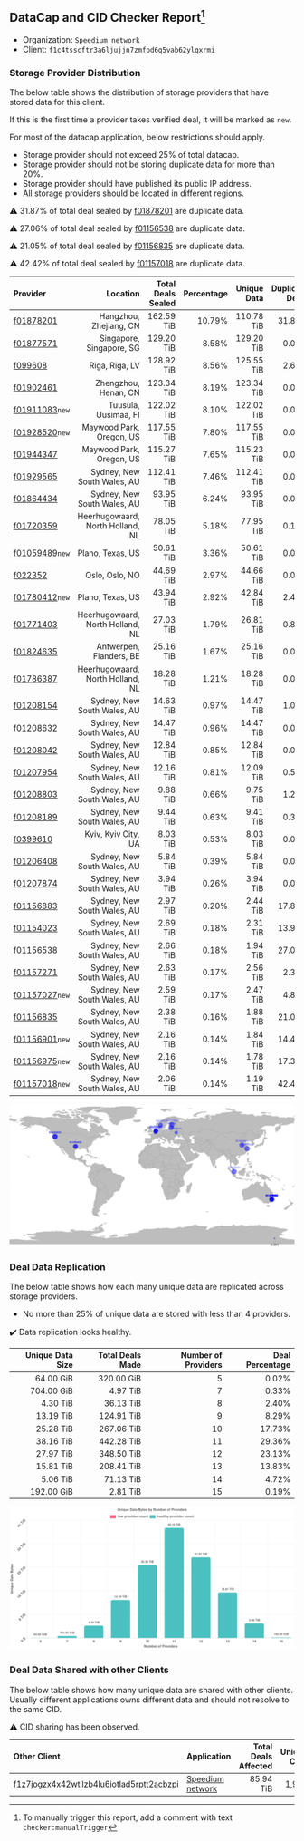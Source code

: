 ## DataCap and CID Checker Report[^1]
 - Organization: `Speedium network`
 - Client: `f1c4tsscftr3a6ljujjn7zmfpd6q5vab62ylqxrmi`
### Storage Provider Distribution
The below table shows the distribution of storage providers that have stored data for this client.

If this is the first time a provider takes verified deal, it will be marked as `new`.

For most of the datacap application, below restrictions should apply.
 - Storage provider should not exceed 25% of total datacap.
 - Storage provider should not be storing duplicate data for more than 20%.
 - Storage provider should have published its public IP address.
 - All storage providers should be located in different regions.

⚠️ 31.87% of total deal sealed by [f01878201](https://filfox.info/en/address/f01878201) are duplicate data.

⚠️ 27.06% of total deal sealed by [f01156538](https://filfox.info/en/address/f01156538) are duplicate data.

⚠️ 21.05% of total deal sealed by [f01156835](https://filfox.info/en/address/f01156835) are duplicate data.

⚠️ 42.42% of total deal sealed by [f01157018](https://filfox.info/en/address/f01157018) are duplicate data.

| Provider                                                    |                         Location | Total Deals Sealed | Percentage | Unique Data | Duplicate Deals |
| :---------------------------------------------------------- | -------------------------------: | -----------------: | ---------: | ----------: | --------------: |
| [f01878201](https://filfox.info/en/address/f01878201)       |           Hangzhou, Zhejiang, CN |         162.59 TiB |     10.79% |  110.78 TiB |          31.87% |
| [f01877571](https://filfox.info/en/address/f01877571)       |         Singapore, Singapore, SG |         129.20 TiB |      8.58% |  129.20 TiB |           0.00% |
| [f099608](https://filfox.info/en/address/f099608)           |                   Riga, Riga, LV |         128.92 TiB |      8.56% |  125.55 TiB |           2.62% |
| [f01902461](https://filfox.info/en/address/f01902461)       |             Zhengzhou, Henan, CN |         123.34 TiB |      8.19% |  123.34 TiB |           0.00% |
| [f01911083](https://filfox.info/en/address/f01911083)`new`  |             Tuusula, Uusimaa, FI |         122.02 TiB |      8.10% |  122.02 TiB |           0.00% |
| [f01928520](https://filfox.info/en/address/f01928520)`new`  |         Maywood Park, Oregon, US |         117.55 TiB |      7.80% |  117.55 TiB |           0.00% |
| [f01944347](https://filfox.info/en/address/f01944347)       |         Maywood Park, Oregon, US |         115.27 TiB |      7.65% |  115.23 TiB |           0.03% |
| [f01929565](https://filfox.info/en/address/f01929565)       |      Sydney, New South Wales, AU |         112.41 TiB |      7.46% |  112.41 TiB |           0.00% |
| [f01864434](https://filfox.info/en/address/f01864434)       |      Sydney, New South Wales, AU |          93.95 TiB |      6.24% |   93.95 TiB |           0.00% |
| [f01720359](https://filfox.info/en/address/f01720359)       | Heerhugowaard, North Holland, NL |          78.05 TiB |      5.18% |   77.95 TiB |           0.12% |
| [f01059489](https://filfox.info/en/address/f01059489)`new`  |                 Plano, Texas, US |          50.61 TiB |      3.36% |   50.61 TiB |           0.00% |
| [f022352](https://filfox.info/en/address/f022352)           |                   Oslo, Oslo, NO |          44.69 TiB |      2.97% |   44.66 TiB |           0.07% |
| [f01780412](https://filfox.info/en/address/f01780412)`new`  |                 Plano, Texas, US |          43.94 TiB |      2.92% |   42.84 TiB |           2.49% |
| [f01771403](https://filfox.info/en/address/f01771403)       | Heerhugowaard, North Holland, NL |          27.03 TiB |      1.79% |   26.81 TiB |           0.81% |
| [f01824635](https://filfox.info/en/address/f01824635)       |          Antwerpen, Flanders, BE |          25.16 TiB |      1.67% |   25.16 TiB |           0.00% |
| [f01786387](https://filfox.info/en/address/f01786387)       | Heerhugowaard, North Holland, NL |          18.28 TiB |      1.21% |   18.28 TiB |           0.00% |
| [f01208154](https://filfox.info/en/address/f01208154)       |      Sydney, New South Wales, AU |          14.63 TiB |      0.97% |   14.47 TiB |           1.07% |
| [f01208632](https://filfox.info/en/address/f01208632)       |      Sydney, New South Wales, AU |          14.47 TiB |      0.96% |   14.47 TiB |           0.00% |
| [f01208042](https://filfox.info/en/address/f01208042)       |      Sydney, New South Wales, AU |          12.84 TiB |      0.85% |   12.84 TiB |           0.00% |
| [f01207954](https://filfox.info/en/address/f01207954)       |      Sydney, New South Wales, AU |          12.16 TiB |      0.81% |   12.09 TiB |           0.51% |
| [f01208803](https://filfox.info/en/address/f01208803)       |      Sydney, New South Wales, AU |           9.88 TiB |      0.66% |    9.75 TiB |           1.27% |
| [f01208189](https://filfox.info/en/address/f01208189)       |      Sydney, New South Wales, AU |           9.44 TiB |      0.63% |    9.41 TiB |           0.33% |
| [f0399610](https://filfox.info/en/address/f0399610)         |              Kyiv, Kyiv City, UA |           8.03 TiB |      0.53% |    8.03 TiB |           0.00% |
| [f01206408](https://filfox.info/en/address/f01206408)       |      Sydney, New South Wales, AU |           5.84 TiB |      0.39% |    5.84 TiB |           0.00% |
| [f01207874](https://filfox.info/en/address/f01207874)       |      Sydney, New South Wales, AU |           3.94 TiB |      0.26% |    3.94 TiB |           0.00% |
| [f01156883](https://filfox.info/en/address/f01156883)       |      Sydney, New South Wales, AU |           2.97 TiB |      0.20% |    2.44 TiB |          17.89% |
| [f01154023](https://filfox.info/en/address/f01154023)       |      Sydney, New South Wales, AU |           2.69 TiB |      0.18% |    2.31 TiB |          13.95% |
| [f01156538](https://filfox.info/en/address/f01156538)       |      Sydney, New South Wales, AU |           2.66 TiB |      0.18% |    1.94 TiB |          27.06% |
| [f01157271](https://filfox.info/en/address/f01157271)       |      Sydney, New South Wales, AU |           2.63 TiB |      0.17% |    2.56 TiB |           2.38% |
| [f01157027](https://filfox.info/en/address/f01157027)`new`  |      Sydney, New South Wales, AU |           2.59 TiB |      0.17% |    2.47 TiB |           4.82% |
| [f01156835](https://filfox.info/en/address/f01156835)       |      Sydney, New South Wales, AU |           2.38 TiB |      0.16% |    1.88 TiB |          21.05% |
| [f01156901](https://filfox.info/en/address/f01156901)`new`  |      Sydney, New South Wales, AU |           2.16 TiB |      0.14% |    1.84 TiB |          14.49% |
| [f01156975](https://filfox.info/en/address/f01156975)`new`  |      Sydney, New South Wales, AU |           2.16 TiB |      0.14% |    1.78 TiB |          17.39% |
| [f01157018](https://filfox.info/en/address/f01157018)`new`  |      Sydney, New South Wales, AU |           2.06 TiB |      0.14% |    1.19 TiB |          42.42% |

![Provider Distribution](https://raw.githubusercontent.com/data-preservation-programs/filplus-checker-assets/main/filecoin-project/filecoin-plus-large-datasets/issues/341/1671095197028.png)
### Deal Data Replication
The below table shows how each many unique data are replicated across storage providers.
- No more than 25% of unique data are stored with less than 4 providers.

✔️ Data replication looks healthy.

| Unique Data Size | Total Deals Made | Number of Providers | Deal Percentage |
| ---------------: | ---------------: | ------------------: | --------------: |
|        64.00 GiB |       320.00 GiB |                   5 |           0.02% |
|       704.00 GiB |         4.97 TiB |                   7 |           0.33% |
|         4.30 TiB |        36.13 TiB |                   8 |           2.40% |
|        13.19 TiB |       124.91 TiB |                   9 |           8.29% |
|        25.28 TiB |       267.06 TiB |                  10 |          17.73% |
|        38.16 TiB |       442.28 TiB |                  11 |          29.36% |
|        27.97 TiB |       348.50 TiB |                  12 |          23.13% |
|        15.81 TiB |       208.41 TiB |                  13 |          13.83% |
|         5.06 TiB |        71.13 TiB |                  14 |           4.72% |
|       192.00 GiB |         2.81 TiB |                  15 |           0.19% |

![Replication Distribution](https://raw.githubusercontent.com/data-preservation-programs/filplus-checker-assets/main/filecoin-project/filecoin-plus-large-datasets/issues/341/1671095197729.png)
### Deal Data Shared with other Clients
The below table shows how many unique data are shared with other clients.
Usually different applications owns different data and should not resolve to the same CID.

⚠️ CID sharing has been observed.

| Other Client                                                                                                          | Application                                                                                     | Total Deals Affected | Unique CIDs |        Verifier |
| :-------------------------------------------------------------------------------------------------------------------- | :---------------------------------------------------------------------------------------------- | -------------------: | ----------: | --------------: |
| [f1z7jogzx4x42wtilzb4lu6iotlad5rptt2acbzpi](https://filfox.info/en/address/f1z7jogzx4x42wtilzb4lu6iotlad5rptt2acbzpi) | [Speedium network](https://github.com/filecoin-project/filecoin-plus-large-datasets/issues/339) |            85.94 TiB |       1,913 | LDN v3 multisig |

[^1]: To manually trigger this report, add a comment with text `checker:manualTrigger`
